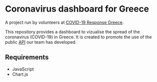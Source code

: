 # Coronavirus dashboard for Greece
A project run by volunteers at [COVID-19 Response Greece](https://www.covid19response.gr).

This repository provides a dashboard to vizualise the spread of the coronavirus (COVID-19) in Greece.
It is created to promote the use of the public [API](https://github.com/Covid-19-Response-Greece/covid19-greece-api) our team has developed.



## Requirements

* JavaScript
* Chart.js
